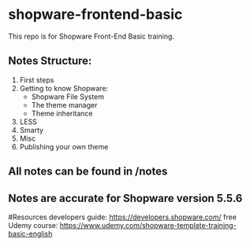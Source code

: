 # shopware-frontend-basic
This repo is for Shopware Front-End Basic training.  <br>

## Notes Structure:
1. First steps
2. Getting to know Shopware:
    * Shopware File System
    * The theme manager
    * Theme inheritance
3. LESS
4. Smarty
5. Misc
6. Publishing your own theme

## All notes can be found in /notes
## Notes are accurate for Shopware version 5.5.6 

#Resources
developers guide: https://developers.shopware.com/
free Udemy course: https://www.udemy.com/shopware-template-training-basic-english